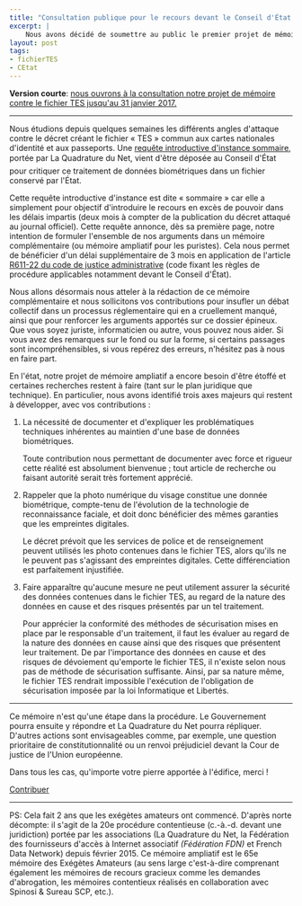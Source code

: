 ```yaml
---
title: "Consultation publique pour le recours devant le Conseil d'État contre le fichier TES"
excerpt: |
    Nous avons décidé de soumettre au public le premier projet de mémoire dans notre recours contre le fichier TES. Cette consultation publique a pour objectif de nourrir juridiquement et techniquement le débat devant la justice administrative tout en démocratisant le processus de réflexion contentieuse.
layout: post
tags:
- fichierTES
- CEtat
---
```


<!-- a publier comme "post" pour qu'il apparaisse sur
 https://exegetes.eu.org/consultation-tes/
-->
<!-- 
Aide Markdown (gras, titre, citation): http://commonmark.org/help/ 
       Manuel d'utilisation : http://pandoc.org/MANUAL.html 
       Test en ligne : http://pandoc.org/try/ -->

<!-- Pour faire un commentaire : ne pas utiliser le signe "%" mais utiliser le style HTML tel qu'ici -->

**Version courte**: [nous ouvrons à la consultation notre projet de mémoire contre le fichier TES jusqu'au 31 janvier 2017.][lienConsultation]

[lienConsultation]: https://exegetes.eu.org/dossiers/fichiertes.html#consultation

<!--FIXME / On met sur quoi la consultation ? Sur un pad ? Sur un Co-ment ? On met une boite mail spéciale à dispo ? On permet les contributions anonymes sur un SecureDrop ? Permettre des contributions anonymes me semble crucial. Mais si cela rend la contribution compliquée je pense qu'un second canal est nécessaire, un canal par lequel il est facile de proposer des modif/commenter. La proposition d'Hugo concernant un pad public me semble bonne, par contre je ne pense pas qu'un pad exegetes soit le mieux vu qu'ils sautent. Cela risque de compliquer notre usage des pads en interne + compliquer la consultation.
-->

----------------------------

Nous étudions depuis quelques semaines les différents angles d'attaque contre le décret créant le fichier « TES » commun aux cartes nationales d'identité et aux passeports. Une [requête introductive d'instance sommaire][requetesommaire], portée par La Quadrature du Net, vient d'être déposée au Conseil d'État pour critiquer ce traitement de données biométriques dans un fichier conservé par l'État.

Cette requête introductive d'instance est dite « sommaire » car elle a simplement pour objectif d'introduire le recours en excès de pouvoir dans les délais impartis (deux mois à compter de la publication du décret attaqué au journal officiel). Cette requête annonce, dès sa première page, notre intention de formuler l'ensemble de nos arguments dans un mémoire complémentaire (ou mémoire ampliatif pour les puristes). Cela nous permet de bénéficier d'un délai supplémentaire de 3 mois en application de l'article [R611-22 du code de justice administrative][r61122] (code fixant les règles de procédure applicables notamment devant le Conseil d'État).

[requetesommaire]: https://exegetes.eu.org/recours/fichiertes/CEtat/2016-12-26-Tes-REP-Intro-Sommaire.pdf
[r61122]: https://www.legifrance.gouv.fr/affichCodeArticle.do?idArticle=LEGIARTI000006450077&cidTexte=LEGITEXT000006070933&dateTexte=20161223

Nous allons désormais nous atteler à la rédaction de ce mémoire complémentaire et nous sollicitons vos contributions pour insufler un débat collectif dans un processus réglementaire qui en a cruellement manqué, ainsi que pour renforcer les arguments apportés sur ce dossier épineux. Que vous soyez juriste, informaticien ou autre, vous pouvez nous aider. Si vous avez des remarques sur le fond ou sur la forme, si certains passages sont incompréhensibles, si vous repérez des erreurs, n'hésitez pas à nous en faire part.

En l'état, notre projet de mémoire ampliatif a encore besoin d'être étoffé et certaines recherches restent à faire (tant sur le plan juridique que technique). En particulier, nous avons identifié trois axes majeurs qui restent à développer, avec vos contributions :

1. La nécessité de documenter et d'expliquer les problématiques techniques inhérentes au maintien d'une base de données biométriques.

    Toute contribution nous permettant de documenter avec force et rigueur cette réalité est absolument bienvenue ; tout article de recherche ou faisant autorité serait très fortement apprécié.


2. Rappeler que la photo numérique du visage constitue une donnée biométrique, compte-tenu de l'évolution de la technologie de reconnaissance faciale, et doit donc bénéficier des mêmes garanties que les empreintes digitales.

    Le décret prévoit que les services de police et de renseignement peuvent utilisés les photo contenues dans le fichier TES, alors qu'ils ne le peuvent pas s'agissant des empreintes digitales. Cette différenciation est parfaitement injustifiée.

3. Faire apparaître qu'aucune mesure ne peut utilement assurer la sécurité des données contenues dans le fichier TES, au regard de la nature des données en cause et des risques présentés par un tel traitement.

    Pour apprécier la conformité des méthodes de sécurisation mises en place par le responsable d'un traitement, il faut les évaluer au regard de la nature des données en cause ainsi que des risques que présentent leur traitement. De par l'importance des données en cause et des risques de dévoiement qu'emporte le fichier TES, il n'existe selon nous pas de méthode de sécurisation suffisante. Ainsi, par sa nature même, le fichier TES rendrait impossible l'exécution de l'obligation de sécurisation imposée par la loi Informatique et Libertés.

----------------

Ce mémoire n'est qu'une étape dans la procédure. Le Gouvernement pourra ensuite y répondre et La Quadrature du Net pourra répliquer. D'autres actions sont envisageables comme, par exemple, une question prioritaire de constitutionnalité ou un renvoi préjudiciel devant la Cour de justice de l'Union européenne. 


<!--(QPC, procédure qui consiste à formuler une question d'interprétation de la conformité de la loi à la Constitution que le juge peut transmettre au Conseil constitutionnel si certaines conditions sont respectées). Nous ne sommes pas sûrs à ce stade qu'il y ait une question intéressante à soulever toutefois, la QPC pourrait s'avérer tactiquement utile dans la mesure où nous pensons que plusieurs arguments d'ordre constitutionnel ne seraient pas recevables à l'encontre du décret, en raison de la théorie de « l'écran législatif ». Juristes de droit constitutionnel et de droit public : dites-nous ce que vous en pensez :-)-->

<!-- FIXME petite punchline de fin sur le caractère amateurish du truc :-) -->
Dans tous les cas, qu'importe votre pierre apportée à l'édifice, merci ! <!--Et surtout rappelez-vous, nous sommes tous des amateurs (du latin amator : passionné, du verbe aimer).-->

[Contribuer][lienConsultation]

--------------------

PS: Cela fait 2 ans que les exégètes amateurs ont commencé. D'après norte décompte: il s'agit de la 20e procédure contentieuse (c.-à.-d. devant une juridiction) portée par les associations (La Quadrature du Net, la Fédération des fournisseurs d'accès à Internet associatif *(Fédération FDN)* et French Data Network) depuis février 2015. Ce mémoire ampliatif est le 65e mémoire des Exégètes Amateurs (au sens large c'est-à-dire comprenant également les mémoires de recours gracieux comme les demandes d'abrogation, les mémoires contentieux réalisés en collaboration avec Spinosi & Sureau SCP, etc.). 







